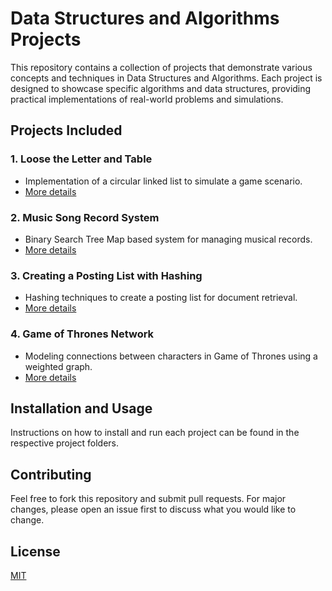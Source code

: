 # Data Structures and Algorithms Projects

This repository contains a collection of projects that demonstrate various concepts and techniques in Data Structures and Algorithms. Each project is designed to showcase specific algorithms and data structures, providing practical implementations of real-world problems and simulations.

## Projects Included

### 1. Loose the Letter and Table
- Implementation of a circular linked list to simulate a game scenario.
- [More details]([https://github.com/obd-79/DSA-Projects/tree/main/project-1-loose-the-letter])

### 2. Music Song Record System
- Binary Search Tree Map based system for managing musical records.
- [More details](link-to-specific-folder-or-documentation)

### 3. Creating a Posting List with Hashing
- Hashing techniques to create a posting list for document retrieval.
- [More details](link-to-specific-folder-or-documentation)

### 4. Game of Thrones Network
- Modeling connections between characters in Game of Thrones using a weighted graph.
- [More details](link-to-specific-folder-or-documentation)

## Installation and Usage

Instructions on how to install and run each project can be found in the respective project folders.

## Contributing

Feel free to fork this repository and submit pull requests. For major changes, please open an issue first to discuss what you would like to change.

## License

[MIT](LICENSE.md)
